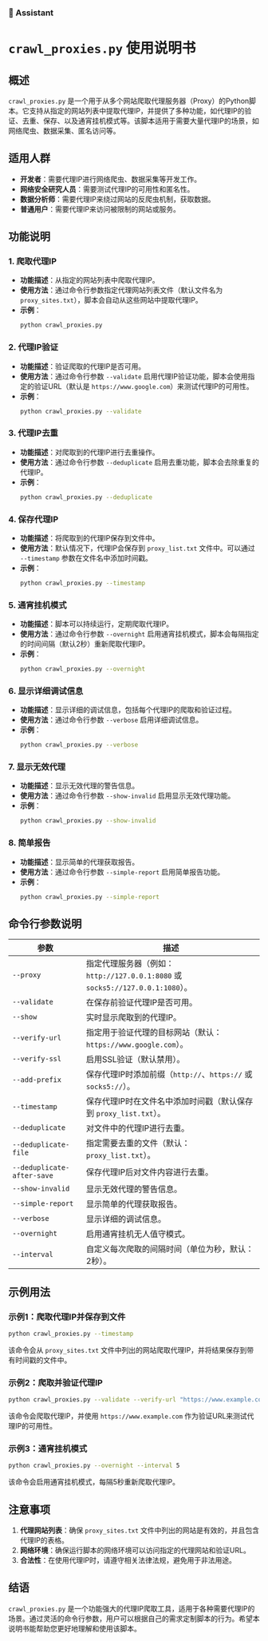 ### 🤖 Assistant

# `crawl_proxies.py` 使用说明书

## 概述
`crawl_proxies.py` 是一个用于从多个网站爬取代理服务器（Proxy）的Python脚本。它支持从指定的网站列表中提取代理IP，并提供了多种功能，如代理IP的验证、去重、保存、以及通宵挂机模式等。该脚本适用于需要大量代理IP的场景，如网络爬虫、数据采集、匿名访问等。

## 适用人群
- **开发者**：需要代理IP进行网络爬虫、数据采集等开发工作。
- **网络安全研究人员**：需要测试代理IP的可用性和匿名性。
- **数据分析师**：需要代理IP来绕过网站的反爬虫机制，获取数据。
- **普通用户**：需要代理IP来访问被限制的网站或服务。

## 功能说明

### 1. 爬取代理IP
- **功能描述**：从指定的网站列表中爬取代理IP。
- **使用方法**：通过命令行参数指定代理网站列表文件（默认文件名为 `proxy_sites.txt`），脚本会自动从这些网站中提取代理IP。
- **示例**：
  ```bash
  python crawl_proxies.py
  ```

### 2. 代理IP验证
- **功能描述**：验证爬取的代理IP是否可用。
- **使用方法**：通过命令行参数 `--validate` 启用代理IP验证功能，脚本会使用指定的验证URL（默认是 `https://www.google.com`）来测试代理IP的可用性。
- **示例**：
  ```bash
  python crawl_proxies.py --validate
  ```

### 3. 代理IP去重
- **功能描述**：对爬取到的代理IP进行去重操作。
- **使用方法**：通过命令行参数 `--deduplicate` 启用去重功能，脚本会去除重复的代理IP。
- **示例**：
  ```bash
  python crawl_proxies.py --deduplicate
  ```

### 4. 保存代理IP
- **功能描述**：将爬取到的代理IP保存到文件中。
- **使用方法**：默认情况下，代理IP会保存到 `proxy_list.txt` 文件中。可以通过 `--timestamp` 参数在文件名中添加时间戳。
- **示例**：
  ```bash
  python crawl_proxies.py --timestamp
  ```

### 5. 通宵挂机模式
- **功能描述**：脚本可以持续运行，定期爬取代理IP。
- **使用方法**：通过命令行参数 `--overnight` 启用通宵挂机模式，脚本会每隔指定的时间间隔（默认2秒）重新爬取代理IP。
- **示例**：
  ```bash
  python crawl_proxies.py --overnight
  ```

### 6. 显示详细调试信息
- **功能描述**：显示详细的调试信息，包括每个代理IP的爬取和验证过程。
- **使用方法**：通过命令行参数 `--verbose` 启用详细调试信息。
- **示例**：
  ```bash
  python crawl_proxies.py --verbose
  ```

### 7. 显示无效代理
- **功能描述**：显示无效代理的警告信息。
- **使用方法**：通过命令行参数 `--show-invalid` 启用显示无效代理功能。
- **示例**：
  ```bash
  python crawl_proxies.py --show-invalid
  ```

### 8. 简单报告
- **功能描述**：显示简单的代理获取报告。
- **使用方法**：通过命令行参数 `--simple-report` 启用简单报告功能。
- **示例**：
  ```bash
  python crawl_proxies.py --simple-report
  ```

## 命令行参数说明

| 参数 | 描述 |
| --- | --- |
| `--proxy` | 指定代理服务器（例如：`http://127.0.0.1:8080` 或 `socks5://127.0.0.1:1080`）。 |
| `--validate` | 在保存前验证代理IP是否可用。 |
| `--show` | 实时显示爬取到的代理IP。 |
| `--verify-url` | 指定用于验证代理的目标网站（默认：`https://www.google.com`）。 |
| `--verify-ssl` | 启用SSL验证（默认禁用）。 |
| `--add-prefix` | 保存代理IP时添加前缀（`http://`、`https://` 或 `socks5://`）。 |
| `--timestamp` | 保存代理IP时在文件名中添加时间戳（默认保存到 `proxy_list.txt`）。 |
| `--deduplicate` | 对文件中的代理IP进行去重。 |
| `--deduplicate-file` | 指定需要去重的文件（默认：`proxy_list.txt`）。 |
| `--deduplicate-after-save` | 保存代理IP后对文件内容进行去重。 |
| `--show-invalid` | 显示无效代理的警告信息。 |
| `--simple-report` | 显示简单的代理获取报告。 |
| `--verbose` | 显示详细的调试信息。 |
| `--overnight` | 启用通宵挂机无人值守模式。 |
| `--interval` | 自定义每次爬取的间隔时间（单位为秒，默认：2秒）。 |

## 示例用法

### 示例1：爬取代理IP并保存到文件
```bash
python crawl_proxies.py --timestamp
```
该命令会从 `proxy_sites.txt` 文件中列出的网站爬取代理IP，并将结果保存到带有时间戳的文件中。

### 示例2：爬取并验证代理IP
```bash
python crawl_proxies.py --validate --verify-url "https://www.example.com"
```
该命令会爬取代理IP，并使用 `https://www.example.com` 作为验证URL来测试代理IP的可用性。

### 示例3：通宵挂机模式
```bash
python crawl_proxies.py --overnight --interval 5
```
该命令会启用通宵挂机模式，每隔5秒重新爬取代理IP。

## 注意事项
1. **代理网站列表**：确保 `proxy_sites.txt` 文件中列出的网站是有效的，并且包含代理IP的表格。
2. **网络环境**：确保运行脚本的网络环境可以访问指定的代理网站和验证URL。
3. **合法性**：在使用代理IP时，请遵守相关法律法规，避免用于非法用途。

## 结语
`crawl_proxies.py` 是一个功能强大的代理IP爬取工具，适用于各种需要代理IP的场景。通过灵活的命令行参数，用户可以根据自己的需求定制脚本的行为。希望本说明书能帮助您更好地理解和使用该脚本。